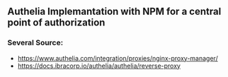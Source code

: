 ## Authelia Implemantation with NPM for a central point of authorization

### Several Source:
- https://www.authelia.com/integration/proxies/nginx-proxy-manager/
- https://docs.ibracorp.io/authelia/authelia/reverse-proxy
